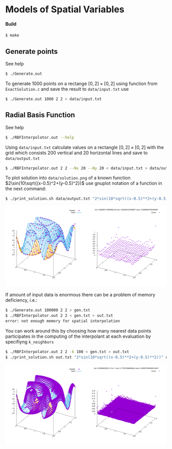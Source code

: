 # Models of Spatial Variables

#### Build
```bash
$ make
```

## Generate points
See help
```bash
$ ./Generate.out
```
To generate 1000 points on a rectange $[0, 2]\times[0, 2]$ using function from `ExactSolution.c` and save the result to `data/input.txt` use
```bash
$ ./Generate.out 1000 2 2 > data/input.txt
```

## Radial Basis Function
See help
```bash
$ ./RBFInterpolator.out --help
```
Using `data/input.txt` calculate values on a rectangle $[0, 2]\times[0, 2]$ with
the grid which consists 200 vertical and 20 horizontal lines and save to `data/output.txt`
```bash
$ ./RBFInterpolator.out 2 2 --Nx 20 --Ny 20 < data/input.txt > data/output.txt
```
To plot solution into `data/solution.png` of a known function $2\sin(10\sqrt{(x-0.5)^2+(y-0.5)^2})$ use gnuplot notation of a function in the next command:
```bash
$ ./print_solution.sh data/output.txt "2*sin(10*sqrt((x-0.5)**2+(y-0.5)**2))" data/solution.png
```

![solution.png](data/solution.png)

If amount of input data is enormous there can be a problem of memory deficiency, i.e.:
```bash
$ ./Generate.out 100000 2 2 > gen.txt 
$ ./RBFInterpolator.out 2 2 < gen.txt > out.txt
error: not enough memory for spatial interpolation
```
You can work around this by choosing how many nearest data points participates in the computing of the interpolant at each evaluation by specifiyng `k_neighbors`
```bash
$ ./RBFInterpolator.out 2 2 -k 100 < gen.txt > out.txt
$ ./print_solution.sh out.txt "2*sin(10*sqrt((x-0.5)**2+(y-0.5)**2))" data/knn_solution.png
```

![knn_solution.png](data/knn_solution.png)
